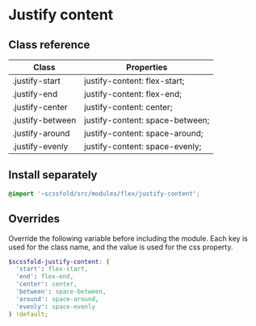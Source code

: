 # Justify content

## Class reference

| Class            | Properties                      |
| ---------------- | ------------------------------- |
| .justify-start   | justify-content: flex-start;    |
| .justify-end     | justify-content: flex-end;      |
| .justify-center  | justify-content: center;        |
| .justify-between | justify-content: space-between; |
| .justify-around  | justify-content: space-around;  |
| .justify-evenly  | justify-content: space-evenly;  |

## Install separately

```scss
@import '~scssfold/src/modules/flex/justify-content';
```

## Overrides

Override the following variable before including the module. Each key is used for the class name, and the value is used for the css property.

```scss
$scssfold-justify-content: (
  'start': flex-start,
  'end': flex-end,
  'center': center,
  'between': space-between,
  'around': space-around,
  'evenly': space-evenly
) !default;
```
